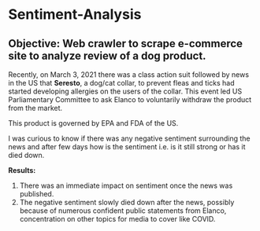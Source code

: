 # Sentiment-Analysis
## Objective: Web crawler to scrape e-commerce site to analyze review of a dog product.

Recently, on March 3, 2021 there was a class action suit followed by news in the US that **Seresto**, a dog/cat collar, 
to prevent fleas and ticks had started developing allergies on the users of the collar. This event led US Parliamentary Committee
to ask Elanco to voluntarily withdraw the product from the market. 

This product is governed by EPA and FDA of the US.

I was curious to know if there was any negative sentiment surrounding the news and after few days how is the sentiment i.e. is it still strong 
or has it died down.

**Results:**
1. There was an immediate impact on sentiment once the news was published. 
2. The negative sentiment slowly died down after the news, possibly because of numerous confident public statements from Elanco, concentration on other 
topics for media to cover like COVID.
